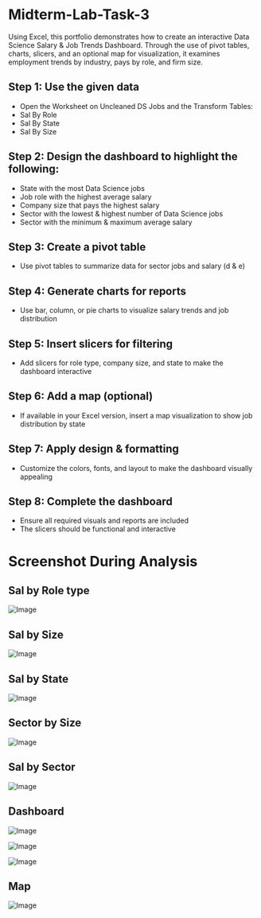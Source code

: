 # Midterm-Lab-Task-3
Using Excel, this portfolio demonstrates how to create an interactive Data Science Salary & Job Trends Dashboard. Through the use of pivot tables, charts, slicers, and an optional map for visualization, it examines employment trends by industry, pays by role, and firm size.

## Step 1: Use the given data
* Open the Worksheet on Uncleaned DS Jobs and the Transform Tables:
* Sal By Role
* Sal By State
* Sal By Size

## Step 2: Design the dashboard to highlight the following:
* State with the most Data Science jobs
* Job role with the highest average salary
* Company size that pays the highest salary
* Sector with the lowest & highest number of Data Science jobs
* Sector with the minimum & maximum average salary

## Step 3: Create a pivot table
* Use pivot tables to summarize data for sector jobs and salary (d & e)

## Step 4: Generate charts for reports
* Use bar, column, or pie charts to visualize salary trends and job distribution

## Step 5: Insert slicers for filtering
* Add slicers for role type, company size, and state to make the dashboard interactive

## Step 6: Add a map (optional)
* If available in your Excel version, insert a map visualization to show job distribution by state

## Step 7: Apply design & formatting
* Customize the colors, fonts, and layout to make the dashboard visually appealing

## Step 8: Complete the dashboard
* Ensure all required visuals and reports are included
* The slicers should be functional and interactive

# Screenshot During Analysis 
## Sal by Role type 
![Image](https://github.com/user-attachments/assets/e3b27d2e-6516-435d-b56e-9d8b3b328461)
## Sal by Size 
![Image](https://github.com/user-attachments/assets/1676ac10-9426-42a1-881e-00b67943006e)

## Sal by State
![Image](https://github.com/user-attachments/assets/0d25324c-90d7-48c4-b8e6-9a7534193f1e)
## Sector by Size
![Image](https://github.com/user-attachments/assets/36dddd05-c35e-4701-a381-2164b962151e)

## Sal by Sector
![Image](https://github.com/user-attachments/assets/37fa4ab8-fd53-4790-90cd-e9daaa058bbc)

## Dashboard
![Image](https://github.com/user-attachments/assets/8da62168-4050-427f-a114-2d94d5f3feb5)

![Image](https://github.com/user-attachments/assets/97d289e3-d02f-482b-a039-4f6de129b27c)

![Image](https://github.com/user-attachments/assets/abcb25aa-b54f-4f1b-9cd8-73205bf842b1)

## Map 
![Image](https://github.com/user-attachments/assets/410b2ac2-3b04-40dc-9cc0-2898b95407c1)


